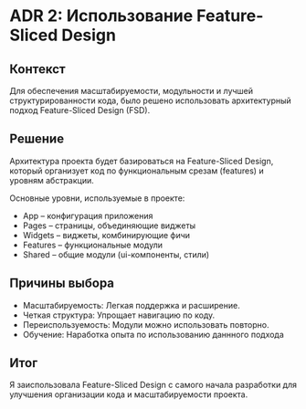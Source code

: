 # ADR 2: Использование Feature-Sliced Design

## Контекст

Для обеспечения масштабируемости, модульности и лучшей структурированности кода,
было решено использовать архитектурный подход Feature-Sliced Design (FSD).

## Решение

Архитектура проекта будет базироваться на Feature-Sliced Design,
который организует код по функциональным срезам (features) и уровням абстракции.

Основные уровни, используемые в проекте:

- App – конфигурация приложения
- Pages – страницы, объединяющие виджеты
- Widgets – виджеты, комбинирующие фичи
- Features – функциональные модули
- Shared – общие модули (ui-компоненты, стили)

## Причины выбора

- Масштабируемость: Легкая поддержка и расширение.
- Четкая структура: Упрощает навигацию по коду.
- Переиспользуемость: Модули можно использовать повторно.
- Обучение: Наработка опыта по использованию даннного подхода

## Итог

Я заиспользовала Feature-Sliced Design с самого начала разработки для улучшения организации кода и масштабируемости
проекта.